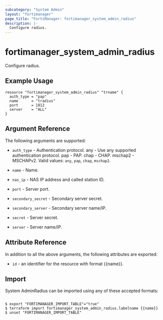 ```yaml
---
subcategory: "System Admin"
layout: "fortimanager"
page_title: "FortiManager: fortimanager_system_admin_radius"
description: |-
  Configure radius.
---
```


# fortimanager_system_admin_radius
Configure radius.

## Example Usage

```hcl
resource "fortimanager_system_admin_radius" "trname" {
  auth_type = "pap"
  name      = "tradius"
  port      = 1812
  server    = "ALL"
}
```

## Argument Reference


The following arguments are supported:


* `auth_type` - Authentication protocol. any - Use any supported authentication protocol. pap - PAP. chap - CHAP. mschap2 - MSCHAPv2. Valid values: `any`, `pap`, `chap`, `mschap2`.

* `name` - Name.
* `nas_ip` - NAS IP address and called station ID.
* `port` - Server port.
* `secondary_secret` - Secondary server secret.
* `secondary_server` - Secondary server name/IP.
* `secret` - Server secret.
* `server` - Server name/IP.


## Attribute Reference

In addition to all the above arguments, the following attributes are exported:
* `id` - an identifier for the resource with format {{name}}.

## Import

System AdminRadius can be imported using any of these accepted formats:
```

$ export "FORTIMANAGER_IMPORT_TABLE"="true"
$ terraform import fortimanager_system_admin_radius.labelname {{name}}
$ unset "FORTIMANAGER_IMPORT_TABLE"
```

